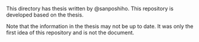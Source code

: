 This directory has thesis written by @sanposhiho. This repository is developed based on the thesis.

Note that the information in the thesis may not be up to date. It was only the first idea of this repository and is not the document.
